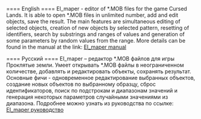 ==== English ====
EI_maper - editor of *.MOB files for the game Cursed Lands. 
It is able to open *.MOB files in unlimited number, add and edit objects, save the result.
The main features are simultaneous editing of selected objects, creation of new objects by selected pattern, resetting of identifiers, search by substrings and ranges of values and generation of some parameters by random values from the range. More details can be found in the manual at the link: [EI_maper manual](https://docs.google.com/document/d/1e4ggXnTlRiGUQ096pEr90jm-hEe2g88D/edit?usp=sharing&ouid=117995858600501190155&rtpof=true&sd=true)

==== Русский ====
EI_maper – редактор *.MOB файлов для игры Проклятые земли. 
Умеет открывать *.MOB файлы в неограниченном количестве, добавлять и редактировать объекты, сохранять результат.
Основные фичи - одновременное редактирование выбранных объектов, создание новых объектов по выбранному образцу, сброс идентификаторов, поиск по подстрокам и диапазонам значений и генерация некоторых параметров случайными значениями из диапазона. Подробнее можно узнать из руководства по ссылке: [EI_maper руководство](https://docs.google.com/document/d/15daE-FXZGBu3sCVn8AmjAcTzotQOW1en/edit?usp=sharing&ouid=117995858600501190155&rtpof=true&sd=true)